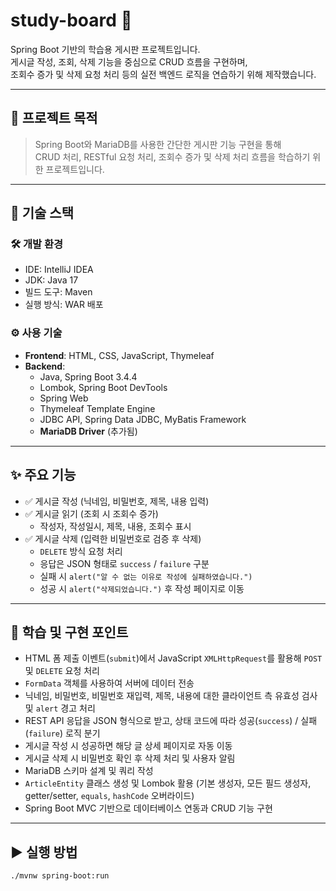 # study-board 📝

Spring Boot 기반의 학습용 게시판 프로젝트입니다.  
게시글 작성, 조회, 삭제 기능을 중심으로 CRUD 흐름을 구현하며,  
조회수 증가 및 삭제 요청 처리 등의 실전 백엔드 로직을 연습하기 위해 제작했습니다.

---

## 📌 프로젝트 목적

> Spring Boot와 MariaDB를 사용한 간단한 게시판 기능 구현을 통해  
> CRUD 처리, RESTful 요청 처리, 조회수 증가 및 삭제 처리 흐름을 학습하기 위한 프로젝트입니다.

---

## 🔧 기술 스택

### 🛠 개발 환경
- IDE: IntelliJ IDEA
- JDK: Java 17
- 빌드 도구: Maven
- 실행 방식: WAR 배포

### ⚙️ 사용 기술
- **Frontend**: HTML, CSS, JavaScript, Thymeleaf
- **Backend**:
  - Java, Spring Boot 3.4.4
  - Lombok, Spring Boot DevTools
  - Spring Web
  - Thymeleaf Template Engine
  - JDBC API, Spring Data JDBC, MyBatis Framework
  - **MariaDB Driver** (추가됨)

---

## ✨ 주요 기능

- ✅ 게시글 작성 (닉네임, 비밀번호, 제목, 내용 입력)
- ✅ 게시글 읽기 (조회 시 조회수 증가)
  - 작성자, 작성일시, 제목, 내용, 조회수 표시
- ✅ 게시글 삭제 (입력한 비밀번호로 검증 후 삭제)
  - `DELETE` 방식 요청 처리
  - 응답은 JSON 형태로 `success` / `failure` 구분
  - 실패 시 `alert("알 수 없는 이유로 작성에 실패하였습니다.")`
  - 성공 시 `alert("삭제되었습니다.")` 후 작성 페이지로 이동

---

## 🧠 학습 및 구현 포인트

- HTML 폼 제출 이벤트(`submit`)에서 JavaScript `XMLHttpRequest`를 활용해 `POST` 및 `DELETE` 요청 처리  
- `FormData` 객체를 사용하여 서버에 데이터 전송  
- 닉네임, 비밀번호, 비밀번호 재입력, 제목, 내용에 대한 클라이언트 측 유효성 검사 및 `alert` 경고 처리  
- REST API 응답을 JSON 형식으로 받고, 상태 코드에 따라 성공(`success`) / 실패(`failure`) 로직 분기  
- 게시글 작성 시 성공하면 해당 글 상세 페이지로 자동 이동  
- 게시글 삭제 시 비밀번호 확인 후 삭제 처리 및 사용자 알림  
- MariaDB 스키마 설계 및 쿼리 작성  
- `ArticleEntity` 클래스 생성 및 Lombok 활용 (기본 생성자, 모든 필드 생성자, getter/setter, `equals`, `hashCode` 오버라이드)  
- Spring Boot MVC 기반으로 데이터베이스 연동과 CRUD 기능 구현  

---

## ▶️ 실행 방법

```bash
./mvnw spring-boot:run
